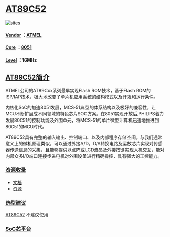 ﻿# [AT89C52](https://github.com/SoCXin/AT89C52)

[![sites](http://182.61.61.133/link/resources/SoC.png)](http://www.SoC.Xin)

#### [Vendor](https://github.com/SoCXin/Vendor) ：[ATMEL](https://github.com/SoCXin/ATMEL)
#### [Core](https://github.com/SoCXin/8051) ：[8051](https://github.com/SoCXin/8051)
#### [Level](https://github.com/SoCXin/Level) ：16MHz

## [AT89C52简介](https://github.com/SoCXin/AT89C52/wiki)

ATMEL公司的AT89Cxx系列最早实现Flash ROM技术，基于Flash ROM的ISP/IAP技术，极大地改变了单片机应用系统的结构模式以及开发和运行条件。

内核化SoC的加速8051发展，MCS-51典型的体系结构以及极好的兼容性，让MCU不断扩展成不同领域的特色芯片SOC方案。在8051实现开放后,PHILIPS着力发展80C51的控制功能及外围单元，将MCS-51的单片微型计算机迅速地推进到80C51的MCU时代。

AT89C52具有完整的输入输出、控制端口、以及内部程序存储空间。与我们通常意义上的微机原理类似，可以通过外接A/D，D/A转换电路及运放芯片实现对传感器传送信息的采集，且能够提供以点阵或LCD液晶及外接按键实现人机交互，能对内部众多I/O端口连接步进电机对外围设备进行精确操控，具有强大的工控能力。

### [资源收录](https://github.com/SoCXin)

* [文档](docs/)
* [资源](src/)

### [选型建议](https://github.com/SoCXin)

[AT89C52](https://github.com/SoCXin/AT89C52) 不建议使用

###  [SoC芯平台](http://www.SoC.Xin)
